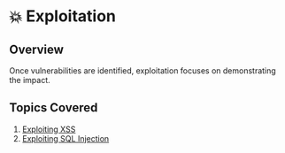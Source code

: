 # 💥 Exploitation

## Overview
Once vulnerabilities are identified, exploitation focuses on demonstrating the impact.

## Topics Covered
1. [Exploiting XSS](xss-exploitation.md)
2. [Exploiting SQL Injection](sql-injection-exploitation.md)
